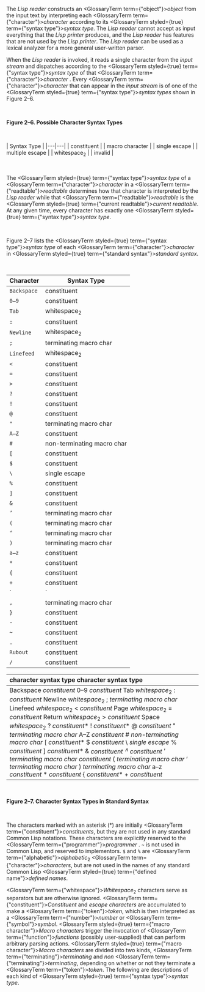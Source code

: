 The *Lisp reader* constructs an <GlossaryTerm  term={"object"}><i>object</i></GlossaryTerm> from the input text by interpreting each <GlossaryTerm  term={"character"}><i>character</i></GlossaryTerm> according to its <GlossaryTerm styled={true} term={"syntax type"}><i>syntax type</i></GlossaryTerm>. The *Lisp reader* cannot accept as input everything that the *Lisp printer* produces, and the *Lisp reader* has features that are not used by the *Lisp printer*. The *Lisp reader* can be used as a lexical analyzer for a more general user-written parser.

When the *Lisp reader* is invoked, it reads a single character from the *input stream* and dispatches according to the <GlossaryTerm styled={true} term={"syntax type"}><i>syntax type</i></GlossaryTerm> of that <GlossaryTerm  term={"character"}><i>character</i></GlossaryTerm> . Every <GlossaryTerm  term={"character"}><i>character</i></GlossaryTerm> that can appear in the *input stream* is of one of the <GlossaryTerm styled={true} term={"syntax type"}><i>syntax types</i></GlossaryTerm> shown in Figure 2–6.

<br />

**Figure 2–6. Possible Character Syntax Types**

<br />

| Syntax Type |
|---|---|
| constituent |
| macro character |
| single escape |
| multiple escape |
| whitespace<sub>2</sub> |
| invalid |

<br />

The <GlossaryTerm styled={true} term={"syntax type"}><i>syntax type</i></GlossaryTerm> of a <GlossaryTerm  term={"character"}><i>character</i></GlossaryTerm> in a <GlossaryTerm  term={"readtable"}><i>readtable</i></GlossaryTerm> determines how that character is interpreted by the *Lisp reader* while that <GlossaryTerm  term={"readtable"}><i>readtable</i></GlossaryTerm> is the <GlossaryTerm styled={true} term={"current readtable"}><i>current readtable</i></GlossaryTerm>. At any given time, every character has exactly one <GlossaryTerm styled={true} term={"syntax type"}><i>syntax type</i></GlossaryTerm>. 

<br />

Figure 2–7 lists the <GlossaryTerm styled={true} term={"syntax type"}><i>syntax type</i></GlossaryTerm> of each <GlossaryTerm  term={"character"}><i>character</i></GlossaryTerm> in <GlossaryTerm styled={true} term={"standard syntax"}><i>standard syntax</i></GlossaryTerm>.

<br />

| Character | Syntax Type |
|---|---|
| `Backspace` | constituent |
| `0–9` | constituent |
| `Tab` | whitespace<sub>2</sub> |
| `:` | constituent |
| `Newline` | whitespace<sub>2</sub> |
| `;` | terminating macro char |
| `Linefeed` | whitespace<sub>2</sub> |
| `<` | constituent |
| `=` | constituent |
| `>` | constituent |
| `?` | constituent |
| `!` | constituent |
| `@` | constituent |
| `"` | terminating macro char |
| `A–Z` | constituent |
| `#` | non-terminating macro char |
| `[` | constituent |
| `$` | constituent |
| `\` | single escape |
| `%` | constituent |
| `]` | constituent |
| `&` | constituent |
| `’` | terminating macro char |
| `(` | terminating macro char |
| `‘` | terminating macro char |
| `)` | terminating macro char |
| `a–z` | constituent |
| `*` | constituent |
| `{` | constituent |
| `+` | constituent |
| `|` | multiple escape |
| `,` | terminating macro char |
| `}` | constituent |
| `-` | constituent |
| `~` | constituent |
| `.` | constituent |
| `Rubout` | constituent |
| `/` | constituent |

|**character syntax type character syntax type**|
| :- |
|Backspace <i>constituent</i> 0–9 <i>constituent</i> Tab <i>whitespace</i><sub>2</sub> : <i>constituent</i> Newline <i>whitespace</i><sub>2</sub> ; <i>terminating macro char</i> Linefeed <i>whitespace</i><sub>2</sub> &lt; <i>constituent</i> Page <i>whitespace</i><sub>2</sub> = <i>constituent</i> Return <i>whitespace</i><sub>2</sub> &gt; <i>constituent</i> Space <i>whitespace</i><sub>2</sub> ? <i>constituent</i>* ! <i>constituent</i>* @ <i>constituent</i> " <i>terminating macro char</i> A–Z <i>constituent</i> # <i>non-terminating macro char</i> [ <i>constituent</i>* $ <i>constituent</i> \ <i>single escape</i> % <i>constituent</i> ] <i>constituent</i>* &amp; <i>constituent <sup>∧</sup> constituent</i> ’ <i>terminating macro char constituent</i> ( <i>terminating macro char</i> ‘ <i>terminating macro char</i> ) <i>terminating macro char</i> a–z <i>constituent</i> * <i>constituent</i> \{ <i>constituent</i>* + <i>constituent</i> | <i>multiple escape</i> , <i>terminating macro char</i> \} <i>constituent</i>* - <i>constituent</i> &#126; <i>constituent</i> . <i>constituent</i> Rubout <i>constituent</i> / <i>constituent</i>|

<br />

**Figure 2–7. Character Syntax Types in Standard Syntax**

<br />

The characters marked with an asterisk (\*) are initially <GlossaryTerm  term={"constituent"}><i>constituents</i></GlossaryTerm>, but they are not used in any standard Common Lisp notations. These characters are explicitly reserved to the <GlossaryTerm  term={"programmer"}><i>programmer</i></GlossaryTerm> . `~` is not used in Common Lisp, and reserved to implementors. `$` and `%` are <GlossaryTerm  term={"alphabetic"}><i>alphabetic</i></GlossaryTerm><sub>2</sub> <GlossaryTerm  term={"character"}><i>characters</i></GlossaryTerm>, but are not used in the names of any standard Common Lisp <GlossaryTerm styled={true} term={"defined name"}><i>defined names</i></GlossaryTerm>. 



<GlossaryTerm  term={"whitespace"}><i>Whitespace</i></GlossaryTerm><sub>2</sub> characters serve as separators but are otherwise ignored. <GlossaryTerm  term={"constituent"}><i>Constituent</i></GlossaryTerm> and *escape characters* are accumulated to make a <GlossaryTerm  term={"token"}><i>token</i></GlossaryTerm>, which is then interpreted as a <GlossaryTerm  term={"number"}><i>number</i></GlossaryTerm> or <GlossaryTerm  term={"symbol"}><i>symbol</i></GlossaryTerm>. <GlossaryTerm styled={true} term={"macro character"}><i>Macro characters</i></GlossaryTerm> trigger the invocation of <GlossaryTerm  term={"function"}><i>functions</i></GlossaryTerm> (possibly user-supplied) that can perform arbitrary parsing actions. <GlossaryTerm styled={true} term={"macro character"}><i>Macro characters</i></GlossaryTerm> are divided into two kinds, <GlossaryTerm  term={"terminating"}><i>terminating</i></GlossaryTerm> and *non* <GlossaryTerm  term={"terminating"}><i>terminating</i></GlossaryTerm>, depending on whether or not they terminate a <GlossaryTerm  term={"token"}><i>token</i></GlossaryTerm>. The following are descriptions of each kind of <GlossaryTerm styled={true} term={"syntax type"}><i>syntax type</i></GlossaryTerm>. 

<br />
